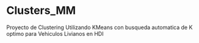 # Clusters_MM
Proyecto de Clustering Utilizando KMeans con busqueda automatica de K optimo para Vehiculos Livianos en HDI
